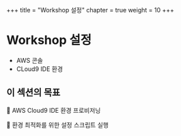 +++
title = "Workshop 설정"
chapter = true
weight = 10
+++

# Workshop 설정



* AWS 콘솔
* CLoud9 IDE 환경


## 이 섹션의 목표

:small_blue_diamond: AWS Cloud9 IDE 환경 프로비저닝

:small_blue_diamond: 환경 최적화를 위한 설정 스크립트 실행
